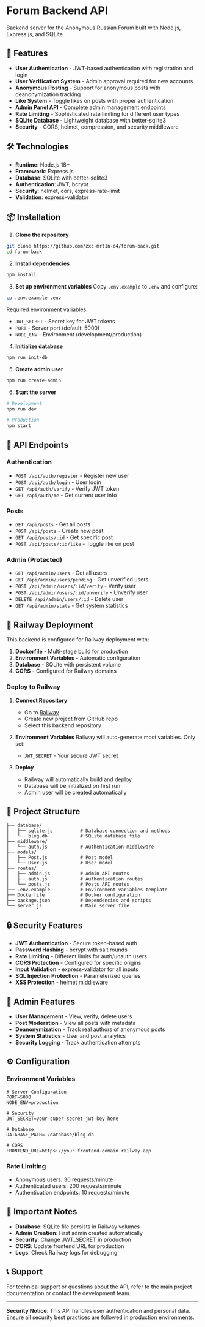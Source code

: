 # Forum Backend API

Backend server for the Anonymous Russian Forum built with Node.js, Express.js, and SQLite.

## 🚀 Features

- **User Authentication** - JWT-based authentication with registration and login
- **User Verification System** - Admin approval required for new accounts
- **Anonymous Posting** - Support for anonymous posts with deanonymization tracking
- **Like System** - Toggle likes on posts with proper authentication
- **Admin Panel API** - Complete admin management endpoints
- **Rate Limiting** - Sophisticated rate limiting for different user types
- **SQLite Database** - Lightweight database with better-sqlite3
- **Security** - CORS, helmet, compression, and security middleware

## 🛠️ Technologies

- **Runtime**: Node.js 18+
- **Framework**: Express.js
- **Database**: SQLite with better-sqlite3
- **Authentication**: JWT, bcrypt
- **Security**: helmet, cors, express-rate-limit
- **Validation**: express-validator

## 📦 Installation

1. **Clone the repository**
```bash
git clone https://github.com/zxc-mrt1n-o4/forum-back.git
cd forum-back
```

2. **Install dependencies**
```bash
npm install
```

3. **Set up environment variables**
Copy `.env.example` to `.env` and configure:
```bash
cp .env.example .env
```

Required environment variables:
- `JWT_SECRET` - Secret key for JWT tokens
- `PORT` - Server port (default: 5000)
- `NODE_ENV` - Environment (development/production)

4. **Initialize database**
```bash
npm run init-db
```

5. **Create admin user**
```bash
npm run create-admin
```

6. **Start the server**
```bash
# Development
npm run dev

# Production
npm start
```

## 🔐 API Endpoints

### Authentication
- `POST /api/auth/register` - Register new user
- `POST /api/auth/login` - User login
- `GET /api/auth/verify` - Verify JWT token
- `GET /api/auth/me` - Get current user info

### Posts
- `GET /api/posts` - Get all posts
- `POST /api/posts` - Create new post
- `GET /api/posts/:id` - Get specific post
- `POST /api/posts/:id/like` - Toggle like on post

### Admin (Protected)
- `GET /api/admin/users` - Get all users
- `GET /api/admin/users/pending` - Get unverified users
- `POST /api/admin/users/:id/verify` - Verify user
- `POST /api/admin/users/:id/unverify` - Unverify user
- `DELETE /api/admin/users/:id` - Delete user
- `GET /api/admin/stats` - Get system statistics

## 🚀 Railway Deployment

This backend is configured for Railway deployment with:

1. **Dockerfile** - Multi-stage build for production
2. **Environment Variables** - Automatic configuration
3. **Database** - SQLite with persistent volume
4. **CORS** - Configured for Railway domains

### Deploy to Railway

1. **Connect Repository**
   - Go to [Railway](https://railway.app)
   - Create new project from GitHub repo
   - Select this backend repository

2. **Environment Variables**
   Railway will auto-generate most variables. Only set:
   - `JWT_SECRET` - Your secure JWT secret

3. **Deploy**
   - Railway will automatically build and deploy
   - Database will be initialized on first run
   - Admin user will be created automatically

## 📁 Project Structure

```
├── database/
│   ├── sqlite.js          # Database connection and methods
│   └── blog.db            # SQLite database file
├── middleware/
│   └── auth.js            # Authentication middleware
├── models/
│   ├── Post.js            # Post model
│   └── User.js            # User model
├── routes/
│   ├── admin.js           # Admin API routes
│   ├── auth.js            # Authentication routes
│   └── posts.js           # Posts API routes
├── .env.example           # Environment variables template
├── Dockerfile             # Docker configuration
├── package.json           # Dependencies and scripts
└── server.js              # Main server file
```

## 🔒 Security Features

- **JWT Authentication** - Secure token-based auth
- **Password Hashing** - bcrypt with salt rounds
- **Rate Limiting** - Different limits for auth/unauth users
- **CORS Protection** - Configured for specific origins
- **Input Validation** - express-validator for all inputs
- **SQL Injection Protection** - Parameterized queries
- **XSS Protection** - helmet middleware

## 🎯 Admin Features

- **User Management** - View, verify, delete users
- **Post Moderation** - View all posts with metadata
- **Deanonymization** - Track real authors of anonymous posts
- **System Statistics** - User and post analytics
- **Security Logging** - Track authentication attempts

## ⚙️ Configuration

### Environment Variables
```env
# Server Configuration
PORT=5000
NODE_ENV=production

# Security
JWT_SECRET=your-super-secret-jwt-key-here

# Database
DATABASE_PATH=./database/blog.db

# CORS
FRONTEND_URL=https://your-frontend-domain.railway.app
```

### Rate Limiting
- Anonymous users: 30 requests/minute
- Authenticated users: 200 requests/minute
- Authentication endpoints: 10 requests/minute

## 🚨 Important Notes

- **Database**: SQLite file persists in Railway volumes
- **Admin Creation**: First admin created automatically
- **Security**: Change JWT_SECRET in production
- **CORS**: Update frontend URL for production
- **Logs**: Check Railway logs for debugging

## 📞 Support

For technical support or questions about the API, refer to the main project documentation or contact the development team.

---

**Security Notice**: This API handles user authentication and personal data. Ensure all security best practices are followed in production environments. 